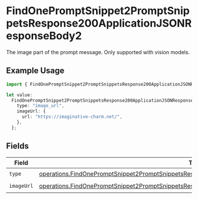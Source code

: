 # FindOnePromptSnippet2PromptSnippetsResponse200ApplicationJSONResponseBody2

The image part of the prompt message. Only supported with vision models.

## Example Usage

```typescript
import { FindOnePromptSnippet2PromptSnippetsResponse200ApplicationJSONResponseBody2 } from "@orq-ai/node/models/operations";

let value:
  FindOnePromptSnippet2PromptSnippetsResponse200ApplicationJSONResponseBody2 = {
    type: "image_url",
    imageUrl: {
      url: "https://imaginative-charm.net/",
    },
  };
```

## Fields

| Field                                                                                                                                                                                                                  | Type                                                                                                                                                                                                                   | Required                                                                                                                                                                                                               | Description                                                                                                                                                                                                            |
| ---------------------------------------------------------------------------------------------------------------------------------------------------------------------------------------------------------------------- | ---------------------------------------------------------------------------------------------------------------------------------------------------------------------------------------------------------------------- | ---------------------------------------------------------------------------------------------------------------------------------------------------------------------------------------------------------------------- | ---------------------------------------------------------------------------------------------------------------------------------------------------------------------------------------------------------------------- |
| `type`                                                                                                                                                                                                                 | [operations.FindOnePromptSnippet2PromptSnippetsResponse200ApplicationJSONResponseBody3VersionsType](../../models/operations/findonepromptsnippet2promptsnippetsresponse200applicationjsonresponsebody3versionstype.md) | :heavy_check_mark:                                                                                                                                                                                                     | N/A                                                                                                                                                                                                                    |
| `imageUrl`                                                                                                                                                                                                             | [operations.FindOnePromptSnippet2PromptSnippetsResponse200ApplicationJSONResponseBodyImageUrl](../../models/operations/findonepromptsnippet2promptsnippetsresponse200applicationjsonresponsebodyimageurl.md)           | :heavy_check_mark:                                                                                                                                                                                                     | N/A                                                                                                                                                                                                                    |